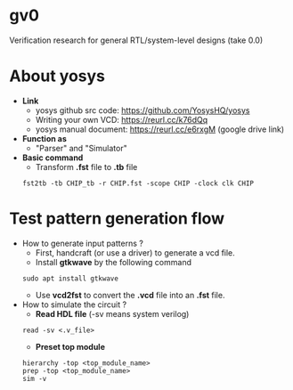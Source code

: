 # gv0
Verification research for general RTL/system-level designs (take 0.0)

# About yosys
- **Link**
    - yosys github src code: https://github.com/YosysHQ/yosys 
    - Writing your own VCD: https://reurl.cc/k76dQq 
    - yosys manual document: https://reurl.cc/e6rxgM (google drive link) 
- **Function as** 
    - "Parser" and "Simulator"
- **Basic command**
    - Transform **.fst** file to **.tb** file
    ```json=
    fst2tb -tb CHIP_tb -r CHIP.fst -scope CHIP -clock clk CHIP
    ```

# Test pattern generation flow
- How to generate input patterns ?
    - First, handcraft (or use a driver) to generate a vcd file.
    - Install **gtkwave** by the following command
    ```json=
    sudo apt install gtkwave
    ```
    - Use **vcd2fst** to convert the **.vcd** file into an **.fst** file.
- How to simulate the circuit ?
    - **Read HDL file** (-sv means system verilog)
    ```json=
    read -sv <.v_file> 
    ```
    - **Preset top module**
    ```json=
    hierarchy -top <top_module_name>
    prep -top <top_module_name>
    sim -v
    ```        